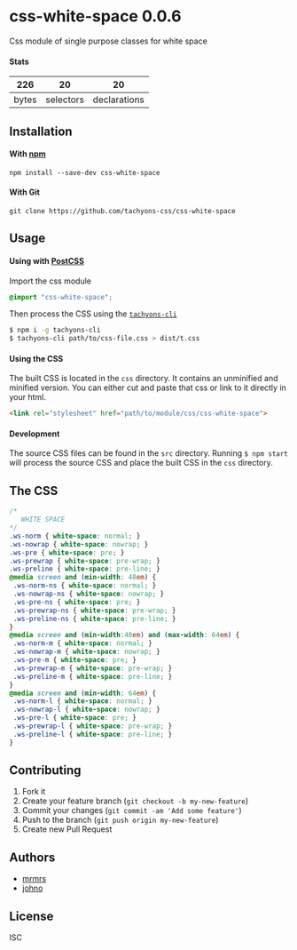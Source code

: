 # css-white-space 0.0.6

Css module of single purpose classes for white space

#### Stats

226 | 20 | 20
---|---|---
bytes | selectors | declarations

## Installation

#### With [npm](https://npmjs.com)

```
npm install --save-dev css-white-space
```

#### With Git

```
git clone https://github.com/tachyons-css/css-white-space
```

## Usage

#### Using with [PostCSS](https://github.com/postcss/postcss)

Import the css module

```css
@import "css-white-space";
```

Then process the CSS using the [`tachyons-cli`](https://github.com/tachyons-css/tachyons-cli)

```sh
$ npm i -g tachyons-cli
$ tachyons-cli path/to/css-file.css > dist/t.css
```

#### Using the CSS

The built CSS is located in the `css` directory. It contains an unminified and minified version.
You can either cut and paste that css or link to it directly in your html.

```html
<link rel="stylesheet" href="path/to/module/css/css-white-space">
```

#### Development

The source CSS files can be found in the `src` directory.
Running `$ npm start` will process the source CSS and place the built CSS in the `css` directory.

## The CSS

```css
/*
   WHITE SPACE
*/
.ws-norm { white-space: normal; }
.ws-nowrap { white-space: nowrap; }
.ws-pre { white-space: pre; }
.ws-prewrap { white-space: pre-wrap; }
.ws-preline { white-space: pre-line; }
@media screen and (min-width: 48em) {
 .ws-norm-ns { white-space: normal; }
 .ws-nowrap-ns { white-space: nowrap; }
 .ws-pre-ns { white-space: pre; }
 .ws-prewrap-ns { white-space: pre-wrap; }
 .ws-preline-ns { white-space: pre-line; }
}
@media screen and (min-width:48em) and (max-width: 64em) {
 .ws-norm-m { white-space: normal; }
 .ws-nowrap-m { white-space: nowrap; }
 .ws-pre-m { white-space: pre; }
 .ws-prewrap-m { white-space: pre-wrap; }
 .ws-preline-m { white-space: pre-line; }
}
@media screen and (min-width: 64em) {
 .ws-norm-l { white-space: normal; }
 .ws-nowrap-l { white-space: nowrap; }
 .ws-pre-l { white-space: pre; }
 .ws-prewrap-l { white-space: pre-wrap; }
 .ws-preline-l { white-space: pre-line; }
}
```

## Contributing

1. Fork it
2. Create your feature branch (`git checkout -b my-new-feature`)
3. Commit your changes (`git commit -am 'Add some feature'`)
4. Push to the branch (`git push origin my-new-feature`)
5. Create new Pull Request

## Authors

* [mrmrs](http://mrmrs.io)
* [johno](http://johnotander.com)

## License

ISC
